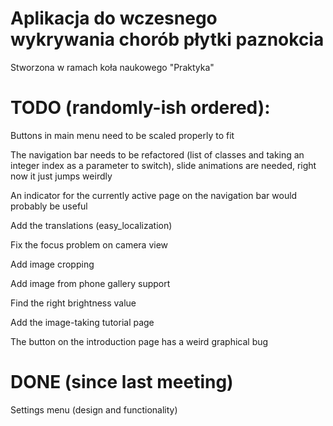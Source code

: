 # Aplikacja do wczesnego wykrywania chorób płytki paznokcia

Stworzona w ramach koła naukowego "Praktyka"

# TODO (randomly-ish ordered):

Buttons in main menu need to be scaled properly to fit

The navigation bar needs to be refactored (list of classes and taking an integer index as a parameter to switch), slide animations are needed, right now it just jumps weirdly

An indicator for the currently active page on the navigation bar would probably be useful

Add the translations (easy_localization)

Fix the focus problem on camera view

Add image cropping

Add image from phone gallery support

Find the right brightness value

Add the image-taking tutorial page

The button on the introduction page has a weird graphical bug

# DONE (since last meeting)

Settings menu (design and functionality)
